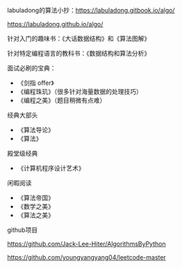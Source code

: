 labuladong的算法小抄：https://labuladong.gitbook.io/algo/

https://labuladong.github.io/algo/

针对入门的趣味书：《大话数据结构》和《算法图解》

针对特定编程语言的教科书：《数据结构和算法分析》

面试必刷的宝典：

- 《剑指 offer》
- 《编程珠玑》（很多针对海量数据的处理技巧）
- 《编程之美》（题目稍微有点难）

经典大部头

- 《算法导论》
- 《算法》

殿堂级经典

- 《计算机程序设计艺术》

闲暇阅读

- 《算法帝国》
- 《数学之美》
- 《算法之美》

github项目

https://github.com/Jack-Lee-Hiter/AlgorithmsByPython

https://github.com/youngyangyang04/leetcode-master
